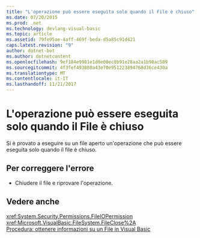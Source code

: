 ```yaml
---
title: "L'operazione può essere eseguita solo quando il File è chiuso"
ms.date: 07/20/2015
ms.prod: .net
ms.technology: devlang-visual-basic
ms.topic: article
ms.assetid: 79fe95ae-4aff-469f-beda-d5a85c91d421
caps.latest.revision: "9"
author: dotnet-bot
ms.author: dotnetcontent
ms.openlocfilehash: 9ef184e9981e1d0e00ec0b91e28aa2a1b98ac589
ms.sourcegitcommit: 4f3fef493080a43e70e951223894768d36ce430a
ms.translationtype: MT
ms.contentlocale: it-IT
ms.lasthandoff: 11/21/2017
---
```

# <a name="this-operation-can-only-be-done-when-the-file-is-closed"></a>L'operazione può essere eseguita solo quando il File è chiuso
Si è provato a eseguire su un file aperto un'operazione che può essere eseguita solo quando il file è chiuso.  
  
## <a name="to-correct-this-error"></a>Per correggere l'errore  
  
-   Chiudere il file e riprovare l'operazione.  
  
## <a name="see-also"></a>Vedere anche  
 <xref:System.Security.Permissions.FileIOPermission>  
 <xref:Microsoft.VisualBasic.FileSystem.FileClose%2A>  
 [Procedura: ottenere informazioni su un File in Visual Basic](http://msdn.microsoft.com/en-us/ca0720ec-f40e-4c11-9748-0ce1685c78f0)
